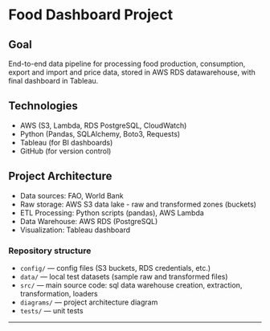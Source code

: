 # Food Dashboard Project

## Goal

End-to-end data pipeline for processing food production, consumption, export and import and price data, stored in AWS RDS datawarehouse, with final dashboard in Tableau.

## Technologies

- AWS (S3, Lambda, RDS PostgreSQL, CloudWatch)
- Python (Pandas, SQLAlchemy, Boto3, Requests)
- Tableau (for BI dashboards)
- GitHub (for version control)

## Project Architecture

- Data sources: FAO, World Bank
- Raw storage: AWS S3 data lake - raw and transformed zones (buckets)
- ETL Processing: Python scripts (pandas), AWS Lambda
- Data Warehouse: AWS RDS (PostgreSQL)
- Visualization: Tableau dashboard

### Repository structure

- `config/` — config files (S3 buckets, RDS credentials, etc.)
- `data/` — local test datasets (sample raw and transformed files)
- `src/` — main source code: sql data warehouse creation, extraction, transformation, loaders
- `diagrams/` — project architecture diagram
- `tests/` — unit tests

---
